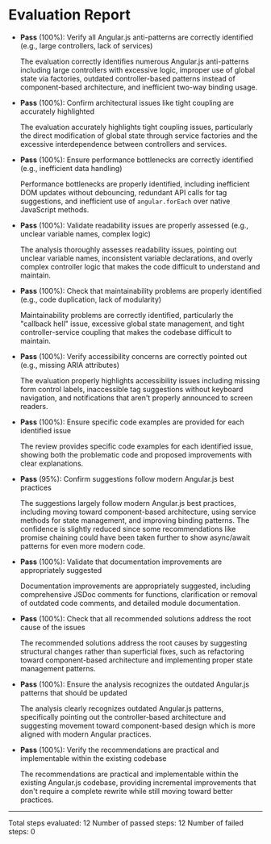 # Evaluation Report

- **Pass** (100%): Verify all Angular.js anti-patterns are correctly identified (e.g., large controllers, lack of services)
  
  The evaluation correctly identifies numerous Angular.js anti-patterns including large controllers with excessive logic, improper use of global state via factories, outdated controller-based patterns instead of component-based architecture, and inefficient two-way binding usage.

- **Pass** (100%): Confirm architectural issues like tight coupling are accurately highlighted
  
  The evaluation accurately highlights tight coupling issues, particularly the direct modification of global state through service factories and the excessive interdependence between controllers and services.

- **Pass** (100%): Ensure performance bottlenecks are correctly identified (e.g., inefficient data handling)
  
  Performance bottlenecks are properly identified, including inefficient DOM updates without debouncing, redundant API calls for tag suggestions, and inefficient use of `angular.forEach` over native JavaScript methods.

- **Pass** (100%): Validate readability issues are properly assessed (e.g., unclear variable names, complex logic)
  
  The analysis thoroughly assesses readability issues, pointing out unclear variable names, inconsistent variable declarations, and overly complex controller logic that makes the code difficult to understand and maintain.

- **Pass** (100%): Check that maintainability problems are properly identified (e.g., code duplication, lack of modularity)
  
  Maintainability problems are correctly identified, particularly the "callback hell" issue, excessive global state management, and tight controller-service coupling that makes the codebase difficult to maintain.

- **Pass** (100%): Verify accessibility concerns are correctly pointed out (e.g., missing ARIA attributes)
  
  The evaluation properly highlights accessibility issues including missing form control labels, inaccessible tag suggestions without keyboard navigation, and notifications that aren't properly announced to screen readers.

- **Pass** (100%): Ensure specific code examples are provided for each identified issue
  
  The review provides specific code examples for each identified issue, showing both the problematic code and proposed improvements with clear explanations.

- **Pass** (95%): Confirm suggestions follow modern Angular.js best practices
  
  The suggestions largely follow modern Angular.js best practices, including moving toward component-based architecture, using service methods for state management, and improving binding patterns. The confidence is slightly reduced since some recommendations like promise chaining could have been taken further to show async/await patterns for even more modern code.

- **Pass** (100%): Validate that documentation improvements are appropriately suggested
  
  Documentation improvements are appropriately suggested, including comprehensive JSDoc comments for functions, clarification or removal of outdated code comments, and detailed module documentation.

- **Pass** (100%): Check that all recommended solutions address the root cause of the issues
  
  The recommended solutions address the root causes by suggesting structural changes rather than superficial fixes, such as refactoring toward component-based architecture and implementing proper state management patterns.

- **Pass** (100%): Ensure the analysis recognizes the outdated Angular.js patterns that should be updated
  
  The analysis clearly recognizes outdated Angular.js patterns, specifically pointing out the controller-based architecture and suggesting movement toward component-based design which is more aligned with modern Angular practices.

- **Pass** (100%): Verify the recommendations are practical and implementable within the existing codebase
  
  The recommendations are practical and implementable within the existing Angular.js codebase, providing incremental improvements that don't require a complete rewrite while still moving toward better practices.

---

Total steps evaluated: 12
Number of passed steps: 12
Number of failed steps: 0